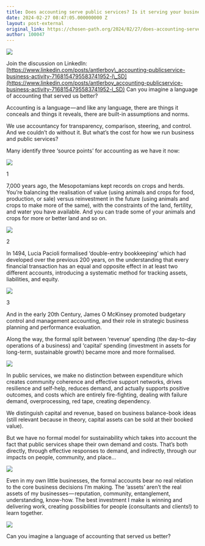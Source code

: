 ```yaml
---
title: Does accounting serve public services? Is it serving your business?
date: 2024-02-27 08:47:05.000000000 Z
layout: post-external
original_link: https://chosen-path.org/2024/02/27/does-accounting-serve-public-services-is-it-serving-your-business/
author: 100047
---
```


![](https://chosenpath.files.wordpress.com/2024/02/2923e-1kufmucua1hsf4bhhmsyrow.png)

Join the discussion on LinkedIn: [https://www.linkedin.com/posts/antlerboy\_accounting-publicservice-business-activity-7168154795583741952-l\_SD](https://www.linkedin.com/posts/antlerboy_accounting-publicservice-business-activity-7168154795583741952-l_SD) Can you imagine a language of accounting that served us better?

Accounting is a language — and like any language, there are things it conceals and things it reveals, there are built-in assumptions and norms.

We use accountancy for transparency, comparison, steering, and control. And we couldn’t do without it. But what’s the cost for how we run business and public services?

Many identify three ‘source points’ for accounting as we have it now:

![](https://chosenpath.files.wordpress.com/2024/02/3a359-1cw1iduarxuomaljgceywhw.jpeg)

1

7,000 years ago, the Mesopotamians kept records on crops and herds. You’re balancing the realisation of value (using animals and crops for food, production, or sale) versus reinvestment in the future (using animals and crops to make more of the same), with the constraints of the land, fertility, and water you have available. And you can trade some of your animals and crops for more or better land and so on.

![](https://chosenpath.files.wordpress.com/2024/02/7b2b5-1azexzyvxj3n4rnsfysz9_g.jpeg)

2

In 1494, Lucia Pacioli formalised ‘double-entry bookkeeping’ which had developed over the previous 200 years, on the understanding that every financial transaction has an equal and opposite effect in at least two different accounts, introducing a systematic method for tracking assets, liabilities, and equity.

![](https://chosenpath.files.wordpress.com/2024/02/83593-1eqbxqi7oh2q8b4luyx4_dq.jpeg)

3

And in the early 20th Century, James O McKinsey promoted budgetary control and management accounting, and their role in strategic business planning and performance evaluation.

Along the way, the formal split between ‘revenue’ spending (the day-to-day operations of a business) and ‘capital’ spending (investment in assets for long-term, sustainable growth) became more and more formalised.

![](https://chosenpath.files.wordpress.com/2024/02/156eb-1cs3ebjyrtajsb4pzfpq0fw.jpeg)

In public services, we make no distinction between expenditure which creates community coherence and effective support networks, drives resilience and self-help, reduces demand, and actually supports positive outcomes, and costs which are entirely fire-fighting, dealing with failure demand, overprocessing, red tape, creating dependency.

We distinguish capital and revenue, based on business balance-book ideas (still relevant because in theory, capital assets can be sold at their booked value).

But we have no formal model for sustainability which takes into account the fact that public services shape their own demand and costs. That’s both directly, through effective responses to demand, and indirectly, through our impacts on people, community, and place…

![](https://chosenpath.files.wordpress.com/2024/02/6218f-1jxwwsrsyirxfdq7eerzr0q.jpeg)

Even in my own little businesses, the formal accounts bear no real relation to the core business decisions I’m making. The ‘assets’ aren’t the real assets of my businesses — reputation, community, entanglement, understanding, know-how. The best investment I make is winning and delivering work, creating possibilities for people (consultants and clients!) to learn together.

![](https://chosenpath.files.wordpress.com/2024/02/04912-1ummv6l_dswmy6_4rn6gdhg.jpeg)

Can you imagine a language of accounting that served us better?

